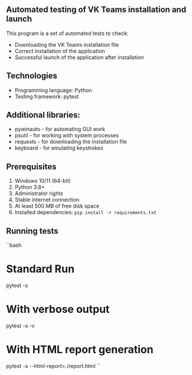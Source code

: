 ## Automated testing of VK Teams installation and launch
This program is a set of automated tests to check:
- Downloading the VK Teams installation file
- Correct installation of the application
- Successful launch of the application after installation

## Technologies
- Programming language: Python
- Testing framework: pytest
## Additional libraries:
- pywinauto - for automating GUI work
- psutil - for working with system processes
- requests - for downloading the installation file
- keyboard - for emulating keystrokes

## Prerequisites
1. Windows 10/11 (64-bit)
2. Python 3.8+
3. Administrator rights
4. Stable internet connection
5. At least 500 MB of free disk space
6. Installed dependencies: `pip install -r requirements.txt`

## Running tests
``bash
# Standard Run
pytest -s

# With verbose output
pytest -s -v

# With HTML report generation
pytest -s --html-report=./report.html
``
